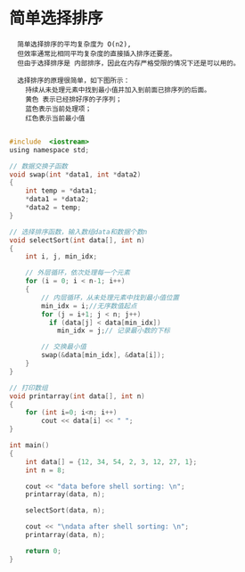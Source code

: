 # 简单选择排序
      简单选择排序的平均复杂度为 O(n2),
      但效率通常比相同平均复杂度的直接插入排序还要差。
      但由于选择排序是 内部排序，因此在内存严格受限的情况下还是可以用的。

      选择排序的原理很简单，如下图所示：
        持续从未处理元素中找到最小值并加入到前面已排序列的后面。
        黄色 表示已经排好序的子序列；
        蓝色表示当前处理项；
        红色表示当前最小值
![]()

```c
#include  <iostream>
using namespace std;

// 数据交换子函数
void swap(int *data1, int *data2)
{
    int temp = *data1;
    *data1 = *data2;
    *data2 = temp;
}

// 选择排序函数，输入数组data和数据个数n
void selectSort(int data[], int n)
{
    int i, j, min_idx;

    // 外层循环，依次处理每一个元素
    for (i = 0; i < n-1; i++)
    {
        // 内层循环，从未处理元素中找到最小值位置
        min_idx = i;//无序数值起点
        for (j = i+1; j < n; j++)
          if (data[j] < data[min_idx])
            min_idx = j;// 记录最小数的下标

        // 交换最小值
        swap(&data[min_idx], &data[i]);
    }
}

// 打印数组
void printarray(int data[], int n)
{
    for (int i=0; i<n; i++)
        cout << data[i] << " ";
}

int main()
{
    int data[] = {12, 34, 54, 2, 3, 12, 27, 1};
    int n = 8;

    cout << "data before shell sorting: \n";
    printarray(data, n);

    selectSort(data, n);

    cout << "\ndata after shell sorting: \n";
    printarray(data, n);

    return 0;
}
```
